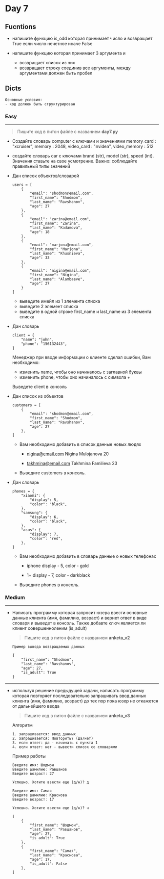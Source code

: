 # Day 7

## Fucntions

- напишите функцию is_odd которая принимает число и возвращает True если число нечетное иначе False 

- напишите функцию которая принимает 3 аргумента и
    
    - возвращает список из них
    - возвращает строку соединив все аргументы, между аргументами должен быть пробел


## Dicts

```
Основные условия:
- код должен быть структурирован
```

### Easy
---
> Пишите код в питон файле с названием **day7.py**

- Создайте словарь computer с ключами и значениями memory_card : "xcruiser", memory : 2048, video_card : "nvidea", video_memory : 512

- создайте словарь car с ключами brand (str), model (str), speed (int). Значения ставьте на свое усмотрение. Важно: соблюдайте правильный типы значений

- Дан список объектов/словарей

    ```
    users = [
        {
            "email": "shodmon@email.com",
            "first_name": "Shodmon",
            "last_name": "Ravshanov",
            "age": 27
        },
        {
            "email": "zarina@email.com",
            "first_name": "Zarina",
            "last_name": "Kadamova",
            "age": 18
        },
        {
            "email": "marjona@email.com",
            "first_name": "Marjona",
            "last_name": "Khusnieva",
            "age": 33
        },
        {
            "email": "nigina@email.com",
            "first_name": "Nigina",
            "last_name": "Alambaeve",
            "age": 27
        }
    ]
    ```
    
    - выведите имейл из 1 элемента списка
    - выведите 2 элемент списка
    - выведите в одной строке first_name и last_name из 3 элемента списка


- Дан словарь
    ```
    client = {
        "name": "john",
        "phone": "156132443",
    }
    ```

    Менеджер при вводе информации о клиенте сделал ошибки, Вам необходимо:

    - изменить name, чтобы оно начиналось с заглавной буквы
    - изменить phone, чтобы оно начиналось с символа +
    
    Выведете client в консоль


- Дан список из объектов

    ```
    customers = [
        {
            "email": "shodmon@email.com",
            "first_name": "Shodmon",
            "last_name": "Ravshanov",
            "age": 27
        },
    ]
    ```
    
    - Вам необходимо добавить в список данные новых людях

        - nigina@email.com Nigina Mulojanova 20 

        - takhmina@email.com Takhmina Familieva 23
    
    - Выведите customers в консоль.


- Дан словарь

    ```
    phones = {
        "xiaomi": {
            "display": 5,
            "color": "black",
        },
        "samsung": {
            "display": 6,
            "color": "black",
        },
        "asus": {
            "display": 7,
            "color": "red",
        },
    }
    ```
    
    - Вам необходимо добавить в словарь данные о новых телефонах

        - iphone display - 5, color - gold

        - 1+ display - 7, color - darkblack
    
    - Выведите phones в консоль.

### Medium
---

- Написать программу которая запросит юзера ввести основные данные клиента (имя, фамилию, возраст) и вернет ответ в виде словаря и выведет в консоль. Также добавте ключ является ли клиент совершенноленим (is_adult)
    > Пишите код в питон файле с названием **anketa_v2**

    ```
    Пример вывода возвращаемых данных

    {
        "first_name": "Shodmon",
        "last_name": "Ravshanov",
        "age": 27,
        "is_adult": True
    }
    ```
---
- используя решение предыдущей задачи, написать программу которая повторяет последовательно запрашивать ввод данных клиента (имя, фамилию, возраст) до тех пор пока юзер не откажется от дальнейшего ввода
    
    > Пишите код в питон файле с названием **anketa_v3**

    Алгоритм

    ```
    1. запрашивается: ввод данных
    2. запрашивается: Повторить? (да/нет)
    3. если ответ: да - начинать с пункта 1
    4. если ответ: нет - вывести список со словарями
    ```

    Пример работы

    ```
    Введите имя: Шодмон
    Введите фамилию: Равшанов
    Введите возраст: 27

    Успешно. Хотите ввести еще (д/н)? д

    Введите имя: Самая
    Введите фамилию: Краснова
    Введите возраст: 17

    Успешно. Хотите ввести еще (д/н)? н

    [
        {
            "first_name": "Шодмон",
            "last_name": "Равшанов",
            "age": 27,
            "is_adult": True
        },
        {
            "first_name": "Самая",
            "last_name": "Краснова",
            "age": 17,
            "is_adult": False
        },
    ]
    ```
